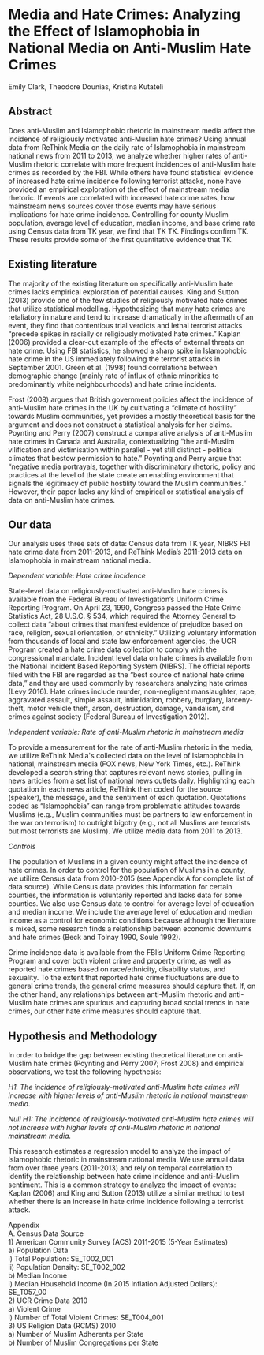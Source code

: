 Media and Hate Crimes: Analyzing the Effect of Islamophobia in National Media on Anti-Muslim Hate Crimes  
================
Emily Clark, Theodore Dounias, Kristina Kutateli

Abstract
------------

Does anti-Muslim and Islamophobic rhetoric in mainstream media affect the incidence of religiously motivated anti-Muslim hate crimes? Using annual data from ReThink Media on the daily rate of Islamophobia in mainstream national news from 2011 to 2013, we analyze whether higher rates of anti-Muslim rhetoric correlate with more frequent incidences of anti-Muslim hate crimes as recorded by the FBI. While others have found statistical evidence of increased hate crime incidence following terrorist attacks, none have provided an empirical exploration of the effect of mainstream media rhetoric. If events are correlated with increased hate crime rates, how mainstream news sources cover those events may have serious implications for hate crime incidence. Controlling for county Muslim population, average level of education, median income, and base crime rate using Census data from TK year, we find that TK TK. Findings confirm TK. These results provide some of the first quantitative evidence that TK.   

Existing literature 
----------------------

The majority of the existing literature on specifically anti-Muslim hate crimes lacks empirical exploration of potential causes. King and Sutton (2013) provide one of the few studies of religiously motivated hate crimes that utilize statistical modelling. Hypothesizing that many hate crimes are retaliatory in nature and tend to increase dramatically in the aftermath of an event, they find that contentious trial verdicts and lethal terrorist attacks “precede spikes in racially or religiously motivated hate crimes.” Kaplan (2006) provided a clear-cut example of the effects of external threats on hate crime. Using FBI statistics, he showed a sharp spike in Islamophobic hate crime in the US immediately following the terrorist attacks in September 2001. Green et al. (1998) found correlations between demographic change (mainly rate of influx of ethnic minorities to predominantly white neighbourhoods) and hate crime incidents.   

Frost (2008) argues that British government policies affect the incidence of anti-Muslim hate crimes in the UK by cultivating a “climate of hostility” towards Muslim communities, yet provides a mostly theoretical basis for the argument and does not construct a statistical analysis for her claims. Poynting and Perry (2007) construct a comparative analysis of anti-Muslim hate crimes in Canada and Australia, contextualizing “the anti-Muslim vilification and victimisation within parallel - yet still distinct - political climates that bestow permission to hate.” Poynting and Perry argue that  “negative media portrayals, together with discriminatory rhetoric, policy and practices at the level of the state create an enabling environment that signals the legitimacy of public hostility toward the Muslim communities.” However, their paper lacks any kind of empirical or statistical analysis of data on anti-Muslim hate crimes.   


Our data  
--------

Our analysis uses three sets of data: Census data from TK year, NIBRS FBI hate crime data from 2011-2013, and ReThink Media’s 2011-2013 data on Islamophobia in mainstream national media.  

*Dependent variable: Hate crime incidence*  

State-level data on religiously-motivated anti-Muslim hate crimes is available from the Federal Bureau of Investigation’s Uniform Crime Reporting Program. On April 23, 1990, Congress passed the Hate Crime Statistics Act, 28 U.S.C. § 534, which required the Attorney General to collect data “about crimes that manifest evidence of prejudice based on race, religion, sexual orientation, or ethnicity.” Utilizing voluntary information from thousands of local and state law enforcement agencies, the UCR Program created a hate crime data collection to comply with the congressional mandate. Incident level data on hate crimes is available from the National Incident Based Reporting System (NIBRS).
The official reports filed with the FBI are regarded as the “best source of national hate crime data,” and they are used commonly by researchers analyzing hate crimes (Levy 2016). Hate crimes include murder, non-negligent manslaughter, rape, aggravated assault, simple assault, intimidation, robbery, burglary, larceny-theft, motor vehicle theft, arson, destruction, damage, vandalism, and crimes against society (Federal Bureau of Investigation 2012).  

*Independent variable: Rate of anti-Muslim rhetoric in mainstream media*  

To provide a measurement for the rate of anti-Muslim rhetoric in the media, we utilize ReThink Media's collected data on the level of Islamophobia in national, mainstream media (FOX news, New York Times, etc.). ReThink developed a search string that captures relevant news stories, pulling in news articles from a set list of national news outlets daily. Highlighting each quotation in each news article, ReThink then coded for the source (speaker), the message, and the sentiment of each quotation. Quotations coded as “Islamophobia” can range from problematic attitudes towards Muslims (e.g., Muslim communities must be partners to law enforcement in the war on terrorism) to outright bigotry (e.g., not all Muslims are terrorists but most terrorists are Muslim). We utilize media data from 2011 to 2013.  

*Controls*  
	
The population of Muslims in a given county might affect the incidence of hate crimes. In order to control for the population of Muslims in a county, we utilize Census data from 2010-2015 (see Appendix A for complete list of data source). While Census data provides this information for certain counties, the information is voluntarily reported and lacks data for some counties. We also use Census data to control for average level of education and median income. We include the average level of education and median income as a control for economic conditions because although the literature is mixed, some research finds a relationship between economic downturns and hate crimes (Beck and Tolnay 1990, Soule 1992).   
	
Crime incidence data is available from the FBI’s Uniform Crime Reporting Program and cover both violent crime and property crime, as well as reported hate crimes based on race/ethnicity, disability status, and sexuality. To the extent that reported hate crime fluctuations are due to general crime trends, the general crime measures should capture that. If, on the other hand, any relationships between anti-Muslim rhetoric and anti-Muslim hate crimes are spurious and capturing broad social trends in hate crimes, our other hate crime measures should capture that.  



Hypothesis and Methodology  
-------------------------

In order to bridge the gap between existing theoretical literature on anti-Muslim hate crimes (Poynting and Perry 2007; Frost 2008) and empirical observations, we test the following hypothesis:  

*H1. The incidence of religiously-motivated anti-Muslim hate crimes will increase with higher levels of anti-Muslim rhetoric in national mainstream media.*  

*Null H1: The incidence of religiously-motivated anti-Muslim hate crimes will not increase with higher levels of anti-Muslim rhetoric in national mainstream media.*  

This research estimates a regression model to analyze the impact of Islamophobic rhetoric in mainstream national media. We use annual data from over three years (2011-2013) and rely on temporal correlation to identify the relationship between hate crime incidence and anti-Muslim sentiment. This is a common strategy to analyze the impact of events: Kaplan (2006) and King and Sutton (2013) utilize a similar method to test whether there is an increase in hate crime incidence following a terrorist attack.   

Appendix   
  A. Census Data Source    
    1)	American Community Survey (ACS) 2011-2015 (5-Year Estimates)   
      a)	Population Data   
        i)	Total Population: SE_T002_001    
        ii)	Population Density: SE_T002_002   
      b)	Median Income   
        i)	Median Household Income (In 2015 Inflation  Adjusted Dollars): SE_T057_00    
    2)	UCR Crime Data 2010  
      a)	Violent Crime  
        i)	Number of Total Violent Crimes: SE_T004_001  
    3)	US Religion Data (RCMS) 2010  
      a)	Number of Muslim Adherents per State  
      b)	Number of Muslim Congregations per State  


